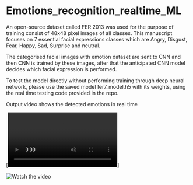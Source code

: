 # Emotions_recognition_realtime_ML

An open-source dataset called FER 2013 was used for the purpose of training consist of 48x48 pixel images of all classes. This manuscript focuses on 7 essential 
facial expressions classes which are Angry, Disgust, Fear, Happy, Sad, Surprise and neutral.

The categorised facial images with emotion dataset are sent  to CNN and then CNN is trained by these images, after that the  anticipated CNN model decides which facial expression is performed.

To test the model directly without performing training through deep neural network, please use the saved model fer7_model.h5 with its weights, using the real time testing code provided in the repo.

Output video shows the detected emotions in real time

[![Watch the video](https://github.com/bushranajeeb/Emotions_recognition_realtime_ML/blob/main/output.mp4)]

![Watch the video]((https://github.com/bushranajeeb/Emotions_recognition_realtime_ML/blob/main/output.mp4))

